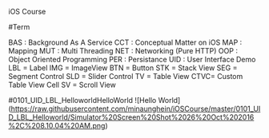 iOS Course

#Term 

   BAS : Background As A Service 
   CCT : Conceptual Matter on iOS
   MAP : Mapping
   MUT : Multi Threading
   NET : Networking (Pure HTTP)
   OOP : Object Oriented Programming
   PER : Persistance
   UID : User Interface Demo
        LBL = Label
        IMG = ImageView
        BTN = Button
        STK = Stack View
        SEG = Segment Control
        SLD = Slider Control
        TV  = Table View
        CTVC= Custom Table View Cell
        SV  = Scroll View




#0101_UID_LBL_HelloworldHelloWorld
   ![Hello World] (https://raw.githubusercontent.com/minaunghein/iOSCourse/master/0101_UID_LBL_Helloworld/Simulator%20Screen%20Shot%2026%20Oct%202016%2C%208.10.04%20AM.png)

